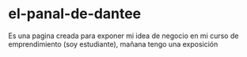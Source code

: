 # el-panal-de-dantee
Es una pagina creada para exponer mi idea de negocio en mi curso de emprendimiento (soy estudiante), mañana tengo una exposición
